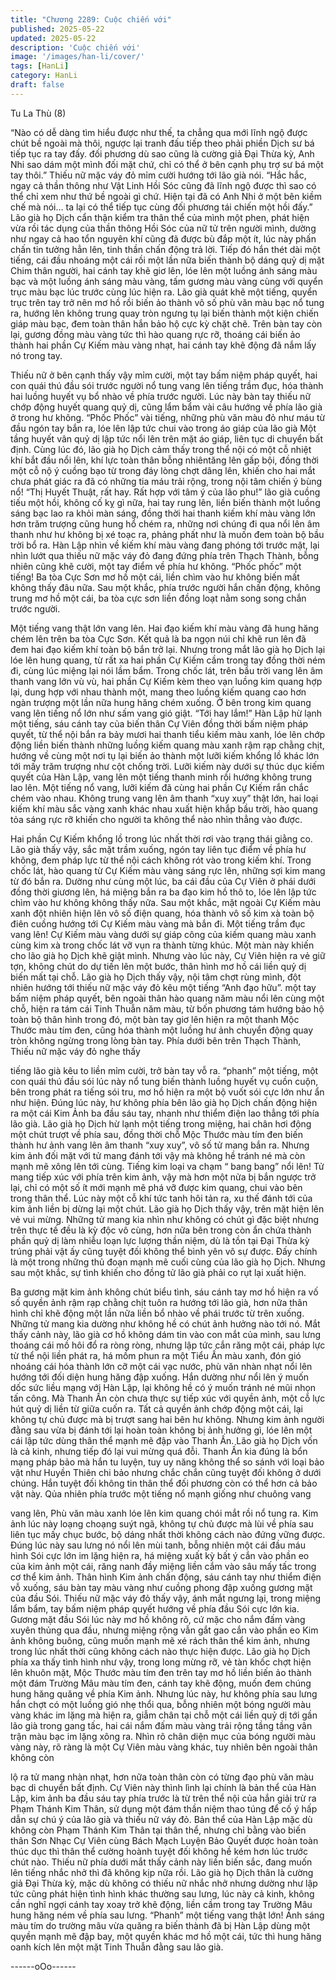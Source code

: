 ```yaml
---
title: "Chương 2289: Cuộc chiến với"
published: 2025-05-22
updated: 2025-05-22
description: 'Cuộc chiến với'
image: '/images/han-li/cover/'
tags: [HanLi]
category: HanLi
draft: false
---
```


Tu La Thù (8)

“Nào có dễ dàng tìm hiểu được như thế, ta chẳng qua mới lĩnh
ngộ được chút bề ngoài mà thôi, ngược lại tranh đấu tiếp theo
phải phiền Dịch sư bá tiếp tục ra tay đấy. đối phương dù sao cũng
là cường giả Đại Thừa kỳ, Anh Nhi sao dám một mình đối mặt
chứ, chỉ có thể ở bên cạnh phụ trợ sư bá một tay thôi.” Thiếu nữ
mặc váy đỏ mỉm cười hướng tới lão già nói.
“Hắc hắc, ngay cả thần thông như Vật Linh Hồi Sóc cũng đã lĩnh
ngộ được thì sao có thể chỉ xem như thứ bề ngoài gì chứ. Hiện tại
đã có Anh Nhi ở một bên kiềm chế mà nói… ta lại có thể tiếp tục
cùng đối phương tái chiến một hồi đấy.” Lão già họ Dịch cẩn thận
kiểm tra thân thể của mình một phen, phát hiện vừa rồi tác dụng
của thần thông Hồi Sóc của nữ tử trên người mình, dường như
ngay cả hao tổn nguyên khí cũng đã được bù đắp một ít, lúc này
phấn chấn tin tưởng hẳn lên, tinh thần chấn động trả lời.
Tiếp đó hắn thét dài một tiếng, cái đầu nhoáng một cái rồi một lần
nữa biến thành bộ dáng quỷ dị mặt Chim thân người, hai cánh tay
khẽ giơ lên, lóe lên một luồng ánh sáng màu bạc và một luồng
ánh sáng màu vàng, tấm gương màu vàng cùng với quyển trục
màu bạc lúc trước cùng lúc hiện ra.
Lão già quát khẽ một tiếng, quyển trục trên tay trở nên mơ hồ rồi
biến ảo thành vô số phù văn màu bạc nổ tung ra, hướng lên
không trung quay tròn ngưng tụ lại biến thành một kiện chiến giáp
màu bạc, đem toàn thân hắn bảo hộ cực kỳ chặt chẽ.
Trên bàn tay còn lại, gương đồng màu vàng tức thì hào quang rực
rỡ, thoáng cái biến ảo thành hai phần Cự Kiếm màu vàng nhạt,
hai cánh tay khẽ động đã nắm lấy nó trong tay.

Thiếu nữ ở bên cạnh thấy vậy mỉm cười, một tay bấm niệm pháp
quyết, hai con quái thú đầu sói trước người nổ tung vang lên tiếng
trầm đục, hóa thành hai luồng huyết vụ bổ nhào về phía trước
người.
Lúc này bàn tay thiếu nữ chớp động huyết quang quỷ dị, cũng
lẩm bẩm vài câu hướng về phía lão già ở trong hư không.
“Phốc Phốc” vài tiếng, những phù văn màu đỏ như máu từ đầu
ngón tay bắn ra, lóe lên lập tức chui vào trong áo giáp của lão già
Một tầng huyết vân quỷ dị lập tức nổi lên trên mặt áo giáp, liên tục
di chuyển bất định.
Cùng lúc đó, lão già họ Dịch cảm thấy trong thể nội có một cỗ
nhiệt khí bắt đầu nổi lên, khí lực toàn thân bỗng nhiêntăng lên gấp
bội, đồng thời một cỗ nộ ý cuồng bạo từ trong đáy lòng chợt dâng
lên, khiến cho hai mắt chưa phát giác ra đã có những tia máu trải
rộng, trong nội tâm chiến ý bùng nổ!
“Thị Huyết Thuật, rất hay. Rất hợp với tâm ý của lão phu!” lão già
cuồng tiếu một hồi, không cố kỵ gì nữa, hai tay rung lên, liền biến
thành một luồng sáng bạc lao ra khỏi màn sáng, đồng thời hai
thanh kiếm khí màu vàng lớn hơn trăm trượng cũng hung hổ
chém ra, những nơi chúng đi qua nổi lên âm thanh như hư không
bị xé toạc ra, phảng phất như là muốn đem toàn bộ bầu trời bổ ra.
Hàn Lập nhìn về kiếm khí màu vàng đang phóng tới trước mặt, lại
nhìn lướt qua thiếu nữ mặc váy đỏ đang đứng phía trên Thạch
Thành, bỗng nhiên cũng khẽ cười, một tay điểm về phía hư
không.
“Phốc phốc” một tiếng!
Ba tòa Cực Sơn mơ hồ một cái, liền chìm vào hư không biến mất
không thấy đâu nữa.
Sau một khắc, phía trước người hắn chấn động, không trung mơ
hồ một cái, ba tòa cực sơn liền đồng loạt nằm song song chắn
trước người.

Một tiếng vang thật lớn vang lên.
Hai đạo kiếm khí màu vàng đã hung hăng chém lên trên ba tòa
Cực Sơn.
Kết quả là ba ngọn núi chỉ khẽ run lên đã đem hai đạo kiếm khí
toàn bộ bắn trở lại.
Nhưng trong mắt lão già họ Dịch lại lóe lên hung quang, từ rất xa
hai phần Cự Kiếm cầm trong tay đồng thời ném đi, cùng lúc
miệng lại nói lầm bẩm.
Trong chốc lát, trên bầu trời vang lên âm thanh vang lớn vù vù,
hai phần Cự Kiếm kèm theo vạn luồng kim quang hợp lại, dung
hợp với nhau thành một, mang theo luồng kiếm quang cao hơn
ngàn trượng một lần nữa hung hăng chém xuống.
Ở bên trong kim quang vang lên tiếng nổ lớn như sấm vang gió
giật.
“Tới hay lắm!”
Hàn Lập hừ lạnh một tiếng, sáu cánh tay của biến thân Cự Viên
đồng thời bấm niệm pháp quyết, từ thể nội bắn ra bảy mươi hai
thanh tiểu kiếm màu xanh, lóe lên chớp động liền biến thành
những luồng kiếm quang màu xanh rậm rạp chằng chịt, hướng về
cùng một nơi tụ lại biến ảo thành một lưỡi kiếm khổng lồ khác lớn
tới mấy trăm trượng như cột chống trời.
Lưỡi kiếm này dưới sự thúc dục kiếm quyết của Hàn Lập, vang
lên một tiếng thanh minh rồi hướng không trung lao lên.
Một tiếng nổ vang, lưỡi kiếm đã cùng hai phần Cự Kiếm rắn chắc
chém vào nhau.
Không trung vang lên âm thanh “xuy xuy” thật lớn, hai loại kiếm
khí màu sắc vàng xanh khác nhau xuất hiện khắp bầu trời, hào
quang tỏa sáng rực rỡ khiến cho người ta không thể nào nhìn
thẳng vào được.

Hai phần Cự Kiếm khổng lồ trong lúc nhất thời rơi vào trạng thái
giằng co.
Lão già thấy vậy, sắc mặt trầm xuống, ngón tay liên tục điểm về
phía hư không, đem pháp lực từ thể nội cách không rót vào trong
kiếm khí.
Trong chốc lát, hào quang từ Cự Kiếm màu vàng sáng rực lên,
những sợi kim mang từ đó bắn ra.
Dường như cùng một lúc, ba cái đầu của Cự Viên ở phái dưới
đồng thời giương lên, há miệng bắn ra ba đạo kim hồ thô to, lóe
lên lập tức chìm vào hư không không thấy nữa.
Sau một khắc, mặt ngoài Cự Kiếm màu xanh đột nhiên hiện lên
vô số điện quang, hóa thành vô số kim xà toàn bộ điên cuồng
hướng tới Cự Kiếm màu vàng mà bắn đi.
Một tiếng trầm đục vang lên!
Cự Kiếm màu vàng dưới sự giáp công của kiếm quang màu xanh
cùng kim xà trong chốc lát vỡ vụn ra thành từng khúc.
Một màn này khiến cho lão già họ Dịch khẽ giật mình.
Nhưng vào lúc này, Cự Viên hiện ra vẻ giữ tợn, không chút do dự
tiến lên một bước, thân hình mơ hồ cái liền quỷ dị biến mất tại
chỗ.
Lão già họ Dịch thấy vậy, nội tâm chợt rùng mình, đột nhiên
hướng tới thiếu nữ mặc váy đỏ kêu một tiếng “Anh đạo hữu”. một
tay bấm niệm pháp quyết, bên ngoài thân hào quang năm màu
nổi lên cùng một chỗ, hiện ra tám cái Tinh Thuẫn năm màu, từ
bốn phương tám hướng bảo hộ toàn bộ thân hình trong đó, một
bàn tay giơ lên hiện ra một thanh Mộc Thước màu tím đen, cũng
hóa thành một luồng hư ảnh chuyển động quay tròn không ngừng
trong lòng bàn tay.
Phía dưới bên trên Thạch Thành, Thiếu nữ mặc váy đỏ nghe thấy

tiếng lão già kêu to liền mỉm cười, trở bàn tay vỗ ra.
“phanh” một tiếng, một con quái thú đầu sói lúc này nổ tung biến
thành luồng huyết vụ cuồn cuộn, bên trong phát ra tiếng sói tru,
mơ hồ hiện ra một bộ vuốt sói cực lớn như ẩn như hiện.
Đúng lúc này, hư không phía bên lão già họ Dịch chấn động hiện
ra một cái Kim Ảnh ba đầu sáu tay, nhanh như thiểm điện lao
thẳng tới phía lão già.
Lão già họ Dịch hừ lạnh một tiếng trong miệng, hai chân hơi động
một chút trượt về phía sau, đồng thời chỗ Mộc Thước màu tím
đen biến thành hư ảnh vang lên âm thanh “xuy xuy”, vô số tử
mang bắn ra.
Nhưng kim ảnh đối mặt với tử mang đánh tới vậy mà không hề
tránh né mà còn mạnh mẽ xông lên tới cùng.
Tiếng kim loại va chạm “ bang bang” nổi lên!
Tử mang tiếp xúc với phía trên kim ảnh, vậy mà hơn một nửa bị
bắn ngược trở lại, chỉ có một số ít mới mạnh mẽ phá vỡ được kim
quang, chui vào bên trong thân thể.
Lúc này một cỗ khí tức tanh hôi tản ra, xu thế đánh tới của kim
ảnh liền bị dừng lại một chút.
Lão già họ Dịch thấy vậy, trên mặt hiện lên vẻ vui mừng.
Những tử mang kia nhìn như không có chút gì đặc biệt nhưng
trên thực tế đều là kỳ độc vô cùng, hơn nữa bên trong còn ẩn
chứa thành phần quỷ dị làm nhiễu loạn lực lượng thần niệm, dù là
tồn tại Đại Thừa kỳ trúng phải vật ấy cũng tuyệt đối không thể
bình yên vô sự được.
Đấy chính là một trong những thủ đoạn mạnh mẽ cuối cùng của
lão già họ Dịch.
Nhưng sau một khắc, sự tình khiến cho đồng tử lão già phải co
rụt lại xuất hiện.

Ba gương mặt kim ảnh không chút biểu tình, sáu cánh tay mơ hồ
hiện ra vố số quyền ảnh rậm rạp chằng chịt tuôn ra hướng tới lão
già, hơn nữa thân hình chỉ khẽ động một lần nữa liền bổ nhào về
phái trước từ trên xuống.
Những tử mang kia dường như không hề có chút ảnh hưởng nào
tới nó.
Mắt thấy cảnh này, lão già cơ hồ không dám tin vào con mắt của
mình, sau lưng thoáng cái mồ hôi đổ ra ròng ròng, nhưng lập tức
cắn răng một cái, pháp lực từ thể nội liền phát ra, há mồm phun
ra một Tiểu Ấn màu xanh, đón gió nhoáng cái hóa thành lớn cỡ
một cái vạc nước, phù văn nhàn nhạt nổi lên hướng tới đối diện
hung hăng đập xuống.
Hắn dường như nổi lên ý muốn dốc sức liều mạng với Hàn Lập,
lại không hề có ý muốn tránh né mũi nhọn tấn công.
Mà Thanh Ấn còn chưa thực sự tiếp xúc với quyền ảnh, một cỗ
lực hút quỷ dị liền từ giữa cuốn ra.
Tất cả quyền ảnh chớp động một cái, lại không tự chủ được mà bị
trượt sang hai bên hư không.
Nhưng kim ảnh người đằng sau vừa bị đánh tới lại hoàn toàn
không bị ảnh hưởng gì, lóe lên một cái lập tức dùng thân thể
mạnh mẽ đập vào Thanh Ấn.
Lão già họ Dịch vốn là cả kinh, nhưng tiếp đó lại vui mừng quá
đỗi.
Thanh Ấn kia đúng là bổn mạng pháp bảo mà hắn tu luyện, tuy uy
năng không thể so sánh với loại bảo vật như Huyền Thiên chi bảo
nhưng chắc chắn cũng tuyệt đối không ở dưới chúng.
Hắn tuyệt đối không tin thân thể đối phương còn có thể hơn cả
bảo vật này.
Qủa nhiên phía trước một tiếng nổ mạnh giống như chuông vang

vang lên, Phù văn màu xanh lóe lên kim quang chói mắt rồi nổ
tung ra.
Kim ảnh lúc này loạng choạng suýt ngã, không tự chủ được mà
lùi về phía sau liên tục mấy chục bước, bộ dáng nhất thời không
cách nào đứng vững được.
Đúng lúc này sau lưng nó nổi lên mùi tanh, bỗng nhiên một cái
đầu máu hình Sói cực lớn im lặng hiện ra, há miệng xuất kỳ bất ý
cắn vào phần eo của kim ảnh một cái, răng nanh đầy miệng liền
cắm vào sâu mấy tấc trong cơ thể kim ảnh.
Thân hình Kim ảnh chấn động, sáu cánh tay như thiểm điện vỗ
xuống, sáu bàn tay màu vàng như cuồng phong đập xuống
gương mặt của đầu Sói.
Thiếu nữ mặc váy đỏ thấy vậy, ánh mắt ngưng lại, trong miệng
lẩm bẩm, tay bấm niệm pháp quyết hướng về phía đầu Sói cực
lớn kia.
Gương mặt đầu Sói lúc này mơ hồ không rõ, cứ mặc cho nắm
đấm vàng xuyên thủng qua đầu, nhưng miệng rộng vẫn gắt gao
cắn vào phần eo Kim ảnh không buông, cũng muốn mạnh mẽ xé
rách thân thể kim ảnh, nhưng trong lúc nhất thời cũng không cách
nào thực hiện được.
Lão già họ Dịch phía xa thấy tình hình như vậy, trong long mừng
rỡ, vẻ tàn khốc chợt hiện lên khuôn mặt, Mộc Thước màu tím đen
trên tay mơ hồ liền biến ảo thành một đám Trường Mâu màu tím
đen, cánh tay khẽ động, muốn đem chúng hung hăng quăng về
phía Kim ảnh.
Nhưng lúc này, hư không phía sau lưng hắn chợt có một luồng
gió nhẹ thổi qua, bỗng nhiên một bóng người màu vàng khác im
lặng mà hiện ra, giẫm chân tại chỗ một cái liền quỷ dị tới gần lão
già trong gang tấc, hai cái nắm đấm màu vàng trải rộng tầng tầng
vân trận màu bạc im lặng xông ra.
Nhìn rõ chân diện mục của bóng người màu vàng này, rõ ràng là
một Cự Viên màu vàng khác, tuy nhiên bên ngoài thân không còn

lộ ra tử mang nhàn nhạt, hơn nữa toàn thân còn có từng đạo phù
văn màu bạc di chuyển bất định.
Cự Viên này thình lình lại chính là bản thể của Hàn Lập, kim ảnh
ba đầu sáu tay phía trước là từ trên thể nội của hắn giải trừ ra
Phạm Thánh Kim Thân, sử dụng một đám thần niệm thao túng để
cố ý hấp dẫn sự chú ý của lão già và thiếu nữ váy đỏ.
Bản thể của Hàn Lập mặc dù không còn Phạm Thánh Kim Thân
tại thân thể, nhưng chỉ bằng vào biến thân Sơn Nhạc Cự Viên
cùng Bách Mạch Luyện Bảo Quyết được hoàn toàn thúc dục thì
thân thể cường hoành tuyệt đối không hề kém hơn lúc trước chút
nào.
Thiếu nữ phía dưới mắt thấy cảnh này liền biến sắc, đang muốn
lên tiếng nhắc nhở thì đã không kịp nữa rồi.
Lão già họ Dịch thân là cường giả Đại Thừa kỳ, mặc dù không có
thiếu nữ nhắc nhở nhưng dường như lập tức cũng phát hiện tình
hình khác thường sau lưng, lúc này cả kinh, không cần nghĩ ngợi
cánh tay xoay trở khẽ động, liền cầm trong tay Trường Mâu hung
hăng ném về phía sau lưng.
“Phanh” một tiếng vang thật lớn!
Ánh sáng màu tím do trường mâu vừa quăng ra biến thành đã bị
Hàn Lập dùng một quyền mạnh mẽ đập bay, một quyền khác mơ
hồ một cái, tức thì hung hăng oanh kích lên một mặt Tinh Thuẫn
đằng sau lão già.

------oOo------
